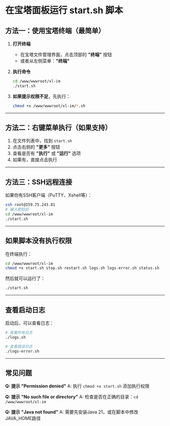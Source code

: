 # 在宝塔面板运行 start.sh 脚本

## 方法一：使用宝塔终端（最简单）

1. **打开终端**
   - 在宝塔文件管理界面，点击顶部的 **"终端"** 按钮
   - 或者从左侧菜单：**"终端"**

2. **执行命令**
   ```bash
   cd /www/wwwroot/xl-im
   ./start.sh
   ```

3. **如果提示权限不足**，先执行：
   ```bash
   chmod +x /www/wwwroot/xl-im/*.sh
   ```

---

## 方法二：右键菜单执行（如果支持）

1. 在文件列表中，找到 `start.sh`
2. 点击右侧的 **"更多"** 按钮
3. 查看是否有 **"执行"** 或 **"运行"** 选项
4. 如果有，直接点击执行

---

## 方法三：SSH远程连接

如果你有SSH客户端（PuTTY、Xshell等）：

```bash
ssh root@159.75.243.81
# 输入密码后
cd /www/wwwroot/xl-im
./start.sh
```

---

## 如果脚本没有执行权限

在终端执行：
```bash
cd /www/wwwroot/xl-im
chmod +x start.sh stop.sh restart.sh logs.sh logs-error.sh status.sh
```

然后就可以运行了：
```bash
./start.sh
```

---

## 查看启动日志

启动后，可以查看日志：
```bash
# 查看所有日志
./logs.sh

# 查看错误日志
./logs-error.sh
```

---

## 常见问题

**Q: 提示 "Permission denied"**
A: 执行 `chmod +x start.sh` 添加执行权限

**Q: 提示 "No such file or directory"**
A: 检查是否在正确的目录：`cd /www/wwwroot/xl-im`

**Q: 提示 "Java not found"**
A: 需要先安装Java 21，或在脚本中修改JAVA_HOME路径

